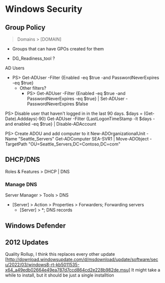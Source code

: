 # Windows Security

## Group Policy
> Domains > [DOMAIN]
- Groups that can have GPOs created for them

- DG_Readiness_tool ?

AD Users
- PS> Get-ADUser -Filter {Enabled -eq $true -and PasswordNeverExpires -eq $true}
  - Other filters?
    - PS> Get-ADUser -Filter {Enabled -eq $true -and PasswordNeverExpires -eq $true} | Set-ADUser -PasswordNeverExpires $false

PS> Disable user that haven't logged in in the last 90 days.
$days = (Get-Date).Adddays(-90)
Get-ADUser -Filter {LastLogonTimeStamp -lt $days -and enabled -eq $true} | Disable-ADAccount

PS> Create ADOU and add computer to it
New-ADOrganizationalUnit -Name "Seattle_Servers"
Get-ADComputer SEA-SVR1 | Move-ADObject -TargetPath "OU=Seattle_Servers,DC=Contoso,DC=com"

## DHCP/DNS

Roles & Features > DHCP | DNS

### Manage DNS

Server Manager > Tools > DNS
  - [Server] > Action > Properties > Forwarders; Forwarding servers
    - [Server] > *; DNS records

## Windows Defender


## 2012 Updates

Quality Rollup, I think this replaces every other update
[http://download.windowsupdate.com/d/msdownload/update/software/secu/2022/03/windows8-rt-kb5011535-x64_a49edb02664e49ea787d7ccd864cd2e228b982de.msu]
It might take a while to install, but it should be just a single installtion
